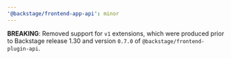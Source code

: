 ```yaml
---
'@backstage/frontend-app-api': minor
---
```


**BREAKING**: Removed support for `v1` extensions, which were produced prior to Backstage release 1.30 and version `0.7.0` of `@backstage/frontend-plugin-api`.
